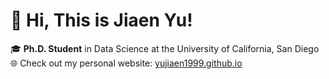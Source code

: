 # 👋 Hi, This is Jiaen Yu!
🎓 **Ph.D. Student** in Data Science at the University of California, San Diego  
🌐 Check out my personal website: [yujiaen1999.github.io](https://yujiaen1999.github.io/yujiaen1999) 
